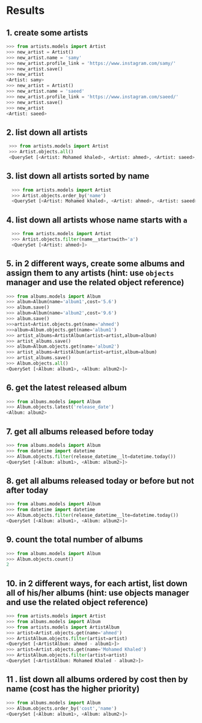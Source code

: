 # Results

## 1. create some artists

```python
>>> from artists.models import Artist
>>> new_artist = Artist()
>>> new_artist.name = 'samy'
>>> new_artist.profile_link = 'https://www.instagram.com/samy/'
>>> new_artist.save()
>>> new_artist
<Artist: samy>
>>> new_artist = Artist()
>>> new_artist.name = 'saeed'
>>> new_artist.profile_link = 'https://www.instagram.com/saeed/'
>>> new_artist.save()
>>> new_artist
<Artist: saeed>
```

## 2. list down all artists

```python
 >>> from artists.models import Artist
 >>> Artist.objects.all()
 <QuerySet [<Artist: Mohamed khaled>, <Artist: ahmed>, <Artist: saeed>, <Artist: samy>]>
```

## 3. list down all artists sorted by name

```python
  >>> from artists.models import Artist
  >>> Artist.objects.order_by('name')
  <QuerySet [<Artist: Mohamed khaled>, <Artist: ahmed>, <Artist: saeed>, <Artist: samy>]>
```
## 4. list down all artists whose name starts with `a`
```python
  >>> from artists.models import Artist
  >>> Artist.objects.filter(name__startswith='a')
  <QuerySet [<Artist: ahmed>]>
```
## 5. in 2 different ways, create some albums and assign them to any artists (hint: use `objects` manager and use the related object reference)
```python
>>> from albums.models import Album
>>> album=Album(name='album1',cost='5.6')
>>> album.save()
>>> album=Album(name='album2',cost='9.6')
>>> album.save()
>>>artist=Artist.objects.get(name='ahmed')
>>>album=Album.objects.get(name='album1')
>>> artist_albums=ArtistAlbum(artist=artist,album=album)
>>> artist_albums.save()                                
>>> album=Album.objects.get(name='album2') 
>>> artist_albums=ArtistAlbum(artist=artist,album=album) 
>>> artist_albums.save()
>>> Album.objects.all()                   
<QuerySet [<Album: album1>, <Album: album2>]>
```
## 6. get the latest released album
```python
>>> from albums.models import Album
>>> Album.objects.latest('release_date')
<Album: album2>
```
## 7. get all albums released before today
```python
>>> from albums.models import Album
>>> from datetime import datetime
>>> Album.objects.filter(release_datetime__lt=datetime.today())
<QuerySet [<Album: album1>, <Album: album2>]>
```
## 8. get all albums released today or before but not after today
```python
>>> from albums.models import Album
>>> from datetime import datetime
>>> Album.objects.filter(release_datetime__lte=datetime.today())
<QuerySet [<Album: album1>, <Album: album2>]>
```
## 9. count the total number of albums
```python
>>> from albums.models import Album
>>> Album.objects.count()
2
```
## 10. in 2 different ways, for each artist, list down all of his/her albums (hint: use objects manager and use the related object reference)
```python
>>> from artists.models import Artist
>>> from albums.models import Album
>>> from artists.models import ArtistAlbum
>>> artist=Artist.objects.get(name='ahmed')
>>> ArtistAlbum.objects.filter(artist=artist)
<QuerySet [<ArtistAlbum: ahmed - album1>]>
>>> artist=Artist.objects.get(name='Mohamed Khaled')
>>> ArtistAlbum.objects.filter(artist=artist)
<QuerySet [<ArtistAlbum: Mohamed Khaled - album2>]>
```
## 11 . list down all albums ordered by cost then by name (cost has the higher priority)
```python
>>> from albums.models import Album
>>> Album.objects.order_by('cost','name')
<QuerySet [<Album: album1>, <Album: album2>]>
```
